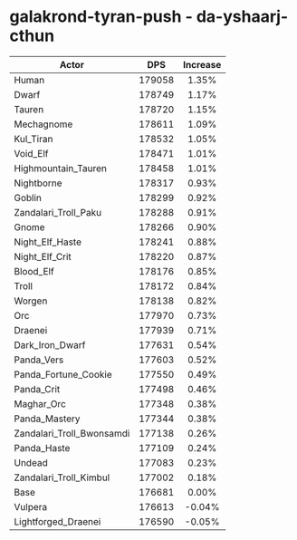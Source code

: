 # galakrond-tyran-push - da-yshaarj-cthun
| Actor | DPS | Increase |
|---|:---:|:---:|
|Human|179058|1.35%|
|Dwarf|178749|1.17%|
|Tauren|178720|1.15%|
|Mechagnome|178611|1.09%|
|Kul_Tiran|178532|1.05%|
|Void_Elf|178471|1.01%|
|Highmountain_Tauren|178458|1.01%|
|Nightborne|178317|0.93%|
|Goblin|178299|0.92%|
|Zandalari_Troll_Paku|178288|0.91%|
|Gnome|178266|0.90%|
|Night_Elf_Haste|178241|0.88%|
|Night_Elf_Crit|178220|0.87%|
|Blood_Elf|178176|0.85%|
|Troll|178172|0.84%|
|Worgen|178138|0.82%|
|Orc|177970|0.73%|
|Draenei|177939|0.71%|
|Dark_Iron_Dwarf|177631|0.54%|
|Panda_Vers|177603|0.52%|
|Panda_Fortune_Cookie|177550|0.49%|
|Panda_Crit|177498|0.46%|
|Maghar_Orc|177348|0.38%|
|Panda_Mastery|177344|0.38%|
|Zandalari_Troll_Bwonsamdi|177138|0.26%|
|Panda_Haste|177109|0.24%|
|Undead|177083|0.23%|
|Zandalari_Troll_Kimbul|177002|0.18%|
|Base|176681|0.00%|
|Vulpera|176613|-0.04%|
|Lightforged_Draenei|176590|-0.05%|
